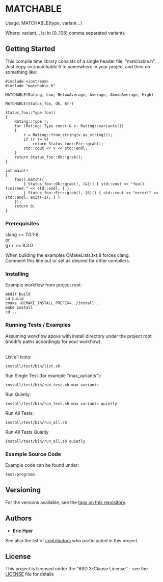 # MATCHABLE

Usage: MATCHABLE(type, variant...)

Where: variant... is: in [0..108] comma separated variants

## Getting Started

This compile time library consists of a single header file, "matchable.h".
Just copy src/matchable.h to somewhere in your project and then do something like:
```
#include <iostream>
#include "matchable.h"

MATCHABLE(Rating, Low, BelowAverage, Average, AboveAverage, High)

MATCHABLE(Status_foo, Ok, Err)

Status_foo::Type foo()
{
    Rating::Type r;
    for (Rating::Type const & v: Rating::variants())
    {
        r = Rating::from_string(v.as_string());
        if (r != v)
            return Status_foo::Err::grab();
        std::cout << v << std::endl;
    }
    return Status_foo::Ok::grab();
}

int main()
{
    foo().match({
        { Status_foo::Ok::grab(), [&]() { std::cout << "foo() finished." << std::endl; } },
        { Status_foo::Err::grab(), [&]() { std::cout << "error!" << std::endl; exit(-1); } }
    });
    return 0;
}

```

### Prerequisites

clang >= 7.0.1-8  
or  
g++ >= 8.3.0

When building the examples CMakeLists.txt:8 forces clang.  
Comment this line out or set as desired for other compilers.

### Installing
Example workflow from project root:
```
mkdir build
cd build
cmake -DCMAKE_INSTALL_PREFIX=../install ..
make install
cd ..
```

### Running Tests / Examples
Assuming workflow above with install directory under the project root (modify paths accordingly for your workflow).
<br/>
<br/>

List all tests:
```
install/test/bin/list.sh
```
Run Single Test (for example "max_variants"):
```
install/test/bin/run_test.sh max_variants
```
Run Quietly:
```
install/test/bin/run_test.sh max_variants quietly
```
Run All Tests:
```
install/test/bin/run_all.sh
```
Run All Tests Quietly
```
install/test/bin/run_all.sh quietly
```

### Example Source Code
Example code can be found under:
```
test/programs
```

## Versioning

For the versions available, see the [tags on this repository](https://github.com/shtroizel/matchable/tags).

## Authors

* **Eric Hyer**

See also the list of [contributors](https://github.com/shtroizel/matchable/contributors) who participated in this project.

## License

This project is licensed under the "BSD 3-Clause License" - see the [LICENSE](LICENSE) file for details
